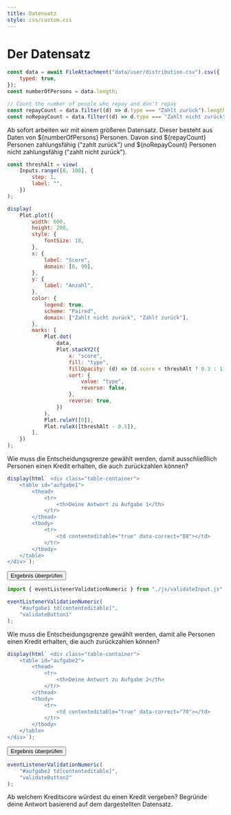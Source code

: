 ```yaml
---
title: Datensatz
style: css/custom.css
---
```


# Der Datensatz

<!-- Include Font Awesome -->
<link href="https://cdnjs.cloudflare.com/ajax/libs/font-awesome/5.15.4/css/all.min.css" rel="stylesheet">

```js
const data = await FileAttachment("data/user/distribution.csv").csv({
    typed: true,
});
const numberOfPersons = data.length;

// Count the number of people who repay and don't repay
const repayCount = data.filter((d) => d.type === "Zahlt zurück").length;
const noRepayCount = data.filter((d) => d.type === "Zahlt nicht zurück").length;
```

Ab sofort arbeiten wir mit einem größeren Datensatz. Dieser besteht aus Daten von ${numberOfPersons} Personen. Davon sind ${repayCount} Personen zahlungsfähig ("zahlt zurück") und ${noRepayCount} Personen nicht zahlungsfähig ("zahlt nicht zurück").

```js
const threshAlt = view(
    Inputs.range([0, 100], {
        step: 1,
        label: "",
    })
);
```

```js
display(
    Plot.plot({
        width: 600,
        height: 200,
        style: {
            fontSize: 18,
        },
        x: {
            label: "Score",
            domain: [0, 99],
        },
        y: {
            label: "Anzahl",
        },
        color: {
            legend: true,
            scheme: "Paired",
            domain: ["Zahlt nicht zurück", "Zahlt zurück"],
        },
        marks: [
            Plot.dot(
                data,
                Plot.stackY2({
                    x: "score",
                    fill: "type",
                    fillOpacity: (d) => (d.score < threshAlt ? 0.3 : 1),
                    sort: {
                        value: "type",
                        reverse: false,
                    },
                    reverse: true,
                })
            ),
            Plot.ruleY([0]),
            Plot.ruleX([threshAlt - 0.5]),
        ],
    })
);
```

<div class="tip" label="Aufgabe 1">
Wie muss die Entscheidungsgrenze gewählt werden, damit ausschließlich Personen einen Kredit erhalten, die auch zurückzahlen können?
</div>

```js
display(html` <div class="table-container">
    <table id="aufgabe1">
        <thead>
            <tr>
                <th>Deine Antwort zu Aufgabe 1</th>
            </tr>
        </thead>
        <tbody>
            <tr>
                <td contenteditable="true" data-correct="88"></td>
            </tr>
        </tbody>
    </table>
</div>`);
```

<button id="validateButton1" class="btn btn-primary">Ergebnis überprüfen</button>

```js
import { eventListenerValidationNumeric } from "./js/validateInput.js";

eventListenerValidationNumeric(
    "#aufgabe1 td[contenteditable]",
    "validateButton1"
);
```

<div class="tip" label="Aufgabe 2">
Wie muss die Entscheidungsgrenze gewählt werden, damit alle Personen einen Kredit erhalten, die auch zurückzahlen können?
</div>

```js
display(html` <div class="table-container">
    <table id="aufgabe2">
        <thead>
            <tr>
                <th>Deine Antwort zu Aufgabe 2</th>
            </tr>
        </thead>
        <tbody>
            <tr>
                <td contenteditable="true" data-correct="70"></td>
            </tr>
        </tbody>
    </table>
</div>`);
```

<button id="validateButton2" class="btn btn-primary">Ergebnis überprüfen</button>

```js
eventListenerValidationNumeric(
    "#aufgabe2 td[contenteditable]",
    "validateButton2"
);
```

<div class="tip" label="Aufgabe 3">
   <i class="fas fa-pencil-alt"></i>
Ab welchem Kreditscore würdest du einen Kredit vergeben? Begründe deine Antwort basierend auf dem dargestellten Datensatz. 
</div>

